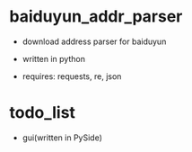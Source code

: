 baiduyun_addr_parser
====================

* download address parser for baiduyun

* written in python

* requires: requests, re, json

todo_list
=========

* gui(written in PySide)
